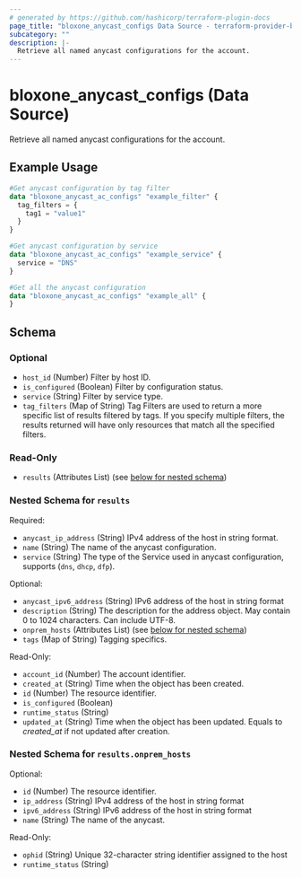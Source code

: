 ```yaml
---
# generated by https://github.com/hashicorp/terraform-plugin-docs
page_title: "bloxone_anycast_configs Data Source - terraform-provider-bloxone"
subcategory: ""
description: |-
  Retrieve all named anycast configurations for the account.
---
```


# bloxone_anycast_configs (Data Source)

Retrieve all named anycast configurations for the account.

## Example Usage

```terraform
#Get anycast configuration by tag filter
data "bloxone_anycast_ac_configs" "example_filter" {
  tag_filters = {
    tag1 = "value1"
  }
}

#Get anycast configuration by service
data "bloxone_anycast_ac_configs" "example_service" {
  service = "DNS"
}

#Get all the anycast configuration
data "bloxone_anycast_ac_configs" "example_all" {
}
```

<!-- schema generated by tfplugindocs -->
## Schema

### Optional

- `host_id` (Number) Filter by host ID.
- `is_configured` (Boolean) Filter by configuration status.
- `service` (String) Filter by service type.
- `tag_filters` (Map of String) Tag Filters are used to return a more specific list of results filtered by tags. If you specify multiple filters, the results returned will have only resources that match all the specified filters.

### Read-Only

- `results` (Attributes List) (see [below for nested schema](#nestedatt--results))

<a id="nestedatt--results"></a>
### Nested Schema for `results`

Required:

- `anycast_ip_address` (String) IPv4 address of the host in string format.
- `name` (String) The name of the anycast configuration.
- `service` (String) The type of the Service used in anycast configuration, supports (`dns`, `dhcp`, `dfp`).

Optional:

- `anycast_ipv6_address` (String) IPv6 address of the host in string format
- `description` (String) The description for the address object. May contain 0 to 1024 characters. Can include UTF-8.
- `onprem_hosts` (Attributes List) (see [below for nested schema](#nestedatt--results--onprem_hosts))
- `tags` (Map of String) Tagging specifics.

Read-Only:

- `account_id` (Number) The account identifier.
- `created_at` (String) Time when the object has been created.
- `id` (Number) The resource identifier.
- `is_configured` (Boolean)
- `runtime_status` (String)
- `updated_at` (String) Time when the object has been updated. Equals to _created_at_ if not updated after creation.

<a id="nestedatt--results--onprem_hosts"></a>
### Nested Schema for `results.onprem_hosts`

Optional:

- `id` (Number) The resource identifier.
- `ip_address` (String) IPv4 address of the host in string format
- `ipv6_address` (String) IPv6 address of the host in string format
- `name` (String) The name of the anycast.

Read-Only:

- `ophid` (String) Unique 32-character string identifier assigned to the host
- `runtime_status` (String)
